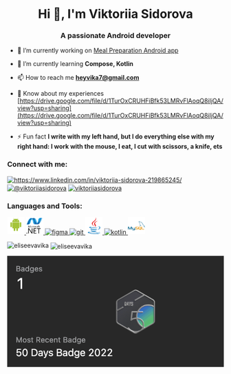 <h1 align="center">Hi 👋, I'm Viktoriia Sidorova</h1>
<h3 align="center">A passionate Android developer</h3>



- 🔭 I’m currently working on [Meal Preparation Android app](https://github.com/eliseevavika/MealPrep)

- 🌱 I’m currently learning **Compose, Kotlin**

- 📫 How to reach me **heyvika7@gmail.com**

- 📄 Know about my experiences [https://drive.google.com/file/d/1TurOxCRUHFiBfk53LMRvFlAoqQ8iIjQA/view?usp=sharing](https://drive.google.com/file/d/1TurOxCRUHFiBfk53LMRvFlAoqQ8iIjQA/view?usp=sharing)

- ⚡ Fun fact **I write with my left hand, but I do everything else with my right hand: I work with the mouse, I eat, I cut with scissors, a knife, ets**

<h3 align="left">Connect with me:</h3>
<p align="left">
<a href="https://www.linkedin.com/in/viktoriia-sidorova-219865245/" target="blank"><img align="center" src="https://raw.githubusercontent.com/rahuldkjain/github-profile-readme-generator/master/src/images/icons/Social/linked-in-alt.svg" alt="https://www.linkedin.com/in/viktoriia-sidorova-219865245/" height="30" width="40" /></a>
<a href="https://www.youtube.com/channel/UClPzzDH5fy0vhBm2rFRxjBA" target="blank"><img align="center" src="https://raw.githubusercontent.com/rahuldkjain/github-profile-readme-generator/master/src/images/icons/Social/youtube.svg" alt="@viktoriiasidorova" height="30" width="40" /></a>
<a href="https://www.leetcode.com/viktoriiasidorova" target="blank"><img align="center" src="https://raw.githubusercontent.com/rahuldkjain/github-profile-readme-generator/master/src/images/icons/Social/leet-code.svg" alt="viktoriiasidorova" height="30" width="40" /></a>
</p>

<h3 align="left">Languages and Tools:</h3>
<p align="left"> <a href="https://developer.android.com" target="_blank" rel="noreferrer"> <img src="https://raw.githubusercontent.com/devicons/devicon/master/icons/android/android-original-wordmark.svg" alt="android" width="40" height="40"/> </a> <a href="https://dotnet.microsoft.com/" target="_blank" rel="noreferrer"> <img src="https://raw.githubusercontent.com/devicons/devicon/master/icons/dot-net/dot-net-original-wordmark.svg" alt="dotnet" width="40" height="40"/> </a> <a href="https://www.figma.com/" target="_blank" rel="noreferrer"> <img src="https://www.vectorlogo.zone/logos/figma/figma-icon.svg" alt="figma" width="40" height="40"/> </a> <a href="https://git-scm.com/" target="_blank" rel="noreferrer"> <img src="https://www.vectorlogo.zone/logos/git-scm/git-scm-icon.svg" alt="git" width="40" height="40"/> </a> <a href="https://www.java.com" target="_blank" rel="noreferrer"> <img src="https://raw.githubusercontent.com/devicons/devicon/master/icons/java/java-original.svg" alt="java" width="40" height="40"/> </a> <a href="https://kotlinlang.org" target="_blank" rel="noreferrer"> <img src="https://www.vectorlogo.zone/logos/kotlinlang/kotlinlang-icon.svg" alt="kotlin" width="40" height="40"/> </a> <a href="https://www.mysql.com/" target="_blank" rel="noreferrer"> <img src="https://raw.githubusercontent.com/devicons/devicon/master/icons/mysql/mysql-original-wordmark.svg" alt="mysql" width="40" height="40"/> </a> </p>

<p><img align="left" src="https://github-readme-stats.vercel.app/api/top-langs?username=eliseevavika&show_icons=true&locale=en&layout=compact" alt="eliseevavika" /></p>

<p>&nbsp;<img align="center" src="https://github-readme-stats.vercel.app/api?username=eliseevavika&show_icons=true&locale=en" alt="eliseevavika" /></p>

![Alt text](/50dayscodebadge.png?raw=true "Optional Title")
